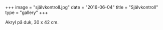 +++
image = "självkontroll.jpg"
date = "2016-06-04"
title = "Självkontroll"
type = "gallery"
+++

Akryl på duk, 30 x 42 cm.
 

